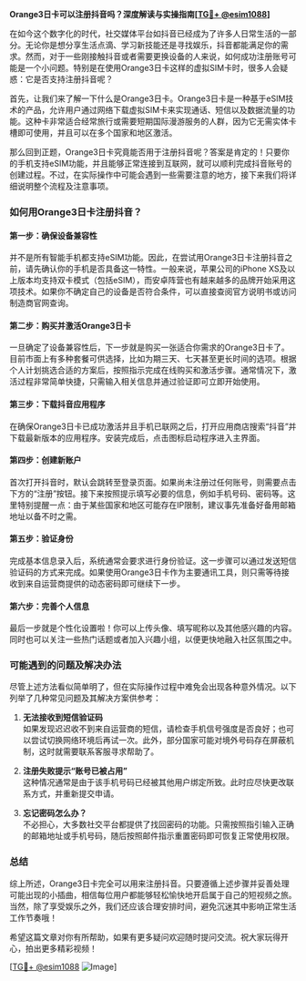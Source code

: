 **Orange3日卡可以注册抖音吗？深度解读与实操指南[[TG💪+ @esim1088](https://t.me/s/esim1088)]**

在如今这个数字化的时代，社交媒体平台如抖音已经成为了许多人日常生活的一部分。无论你是想分享生活点滴、学习新技能还是寻找娱乐，抖音都能满足你的需求。然而，对于一些刚接触抖音或者需要更换设备的人来说，如何成功注册账号可能是一个小问题。特别是在使用Orange3日卡这样的虚拟SIM卡时，很多人会疑惑：它是否支持注册抖音呢？

首先，让我们来了解一下什么是Orange3日卡。Orange3日卡是一种基于eSIM技术的产品，允许用户通过网络下载虚拟SIM卡来实现通话、短信以及数据流量的功能。这种卡非常适合经常旅行或需要短期国际漫游服务的人群，因为它无需实体卡槽即可使用，并且可以在多个国家和地区激活。

那么回到正题，Orange3日卡究竟能否用于注册抖音呢？答案是肯定的！只要你的手机支持eSIM功能，并且能够正常连接到互联网，就可以顺利完成抖音账号的创建过程。不过，在实际操作中可能会遇到一些需要注意的地方，接下来我们将详细说明整个流程及注意事项。

### 如何用Orange3日卡注册抖音？

#### 第一步：确保设备兼容性
并不是所有智能手机都支持eSIM功能。因此，在尝试用Orange3日卡注册抖音之前，请先确认你的手机是否具备这一特性。一般来说，苹果公司的iPhone XS及以上版本均支持双卡模式（包括eSIM），而安卓阵营也有越来越多的品牌开始采用这项技术。如果你不确定自己的设备是否符合条件，可以直接查阅官方说明书或访问制造商官网查询。

#### 第二步：购买并激活Orange3日卡
一旦确定了设备兼容性后，下一步就是购买一张适合你需求的Orange3日卡了。目前市面上有多种套餐可供选择，比如为期三天、七天甚至更长时间的选项。根据个人计划挑选合适的方案后，按照指示完成在线购买和激活步骤。通常情况下，激活过程非常简单快捷，只需输入相关信息并通过验证即可立即开始使用。

#### 第三步：下载抖音应用程序
在确保Orange3日卡已成功激活并且手机已联网之后，打开应用商店搜索“抖音”并下载最新版本的应用程序。安装完成后，点击图标启动程序进入主界面。

#### 第四步：创建新账户
首次打开抖音时，默认会跳转至登录页面。如果尚未注册过任何账号，则需要点击下方的“注册”按钮。接下来按照提示填写必要的信息，例如手机号码、密码等。这里特别提醒一点：由于某些国家和地区可能存在IP限制，建议事先准备好备用邮箱地址以备不时之需。

#### 第五步：验证身份
完成基本信息录入后，系统通常会要求进行身份验证。这一步骤可以通过发送短信验证码的方式来完成。如果使用Orange3日卡作为主要通讯工具，则只需等待接收到来自运营商提供的动态密码即可继续下一步。

#### 第六步：完善个人信息
最后一步就是个性化设置啦！你可以上传头像、填写昵称以及其他感兴趣的内容。同时也可以关注一些热门话题或者加入兴趣小组，以便更快地融入社区氛围之中。

### 可能遇到的问题及解决办法

尽管上述方法看似简单明了，但在实际操作过程中难免会出现各种意外情况。以下列举了几种常见问题及其解决方案供参考：

1. **无法接收到短信验证码**  
   如果发现迟迟收不到来自运营商的短信，请检查手机信号强度是否良好；也可以尝试切换网络环境后再试一次。此外，部分国家可能对境外号码存在屏蔽机制，这时就需要联系客服寻求帮助了。

2. **注册失败提示“账号已被占用”**  
   这种情况通常是由于该手机号码已经被其他用户绑定所致。此时应尽快更改联系方式，并重新提交申请。

3. **忘记密码怎么办？**  
   不必担心，大多数社交平台都提供了找回密码的功能。只需按照指引输入正确的邮箱地址或手机号码，随后按照邮件指示重置密码即可恢复正常使用权限。

### 总结

综上所述，Orange3日卡完全可以用来注册抖音。只要遵循上述步骤并妥善处理可能出现的小插曲，相信每位用户都能够轻松愉快地开启属于自己的短视频之旅。当然，除了享受娱乐之外，我们还应该合理安排时间，避免沉迷其中影响正常生活工作节奏哦！

希望这篇文章对你有所帮助，如果有更多疑问欢迎随时提问交流。祝大家玩得开心，拍出更多精彩视频！

[[TG💪+ @esim1088](https://t.me/s/esim1088) ![Image](https://i.postimg.cc/4NQfJmqS/Snipaste-2025-05-13-00-14-12.png)]